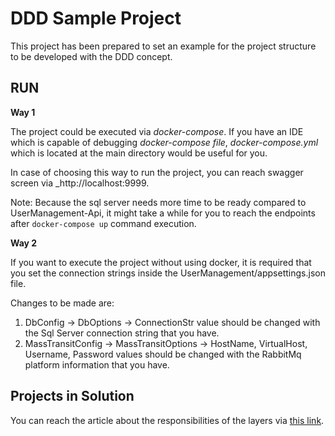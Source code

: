 
# DDD Sample Project

This project has been prepared to set an example for the project structure to be developed with the DDD concept.

## __RUN__

__Way 1__

The project could be executed via _docker-compose_. If you have an IDE which is capable of debugging _docker-compose file_, _docker-compose.yml_ which is located at the main directory would  be useful for you.

In case of choosing this way to run the project, you can reach swagger screen via _http://localhost:9999.

Note: Because the sql server needs more time to be ready compared to UserManagement-Api, it might take a while for you to reach the endpoints after `docker-compose up` command execution.

__Way 2__

If you want to execute the project without using docker, it is required that you set the connection strings inside the UserManagement/appsettings.json file.

Changes to be made are:
1. DbConfig -> DbOptions -> ConnectionStr value should be changed with the Sql Server connection string that you have.
2. MassTransitConfig -> MassTransitOptions -> HostName, VirtualHost, Username, Password values should be changed with the RabbitMq platform information that you have.

## __Projects in Solution__

You can reach the article about the responsibilities of the layers via [this link](https://medium.com/@ademcatamak/layers-in-ddd-projects-bd492aa2b8aa "Layers in DDD Projects").